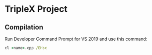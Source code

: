 # TripleX Project

## Compilation
Run Developer Command Prompt for VS 2019 and use this command:
```bat
cl <name>.cpp /EHsc
```

